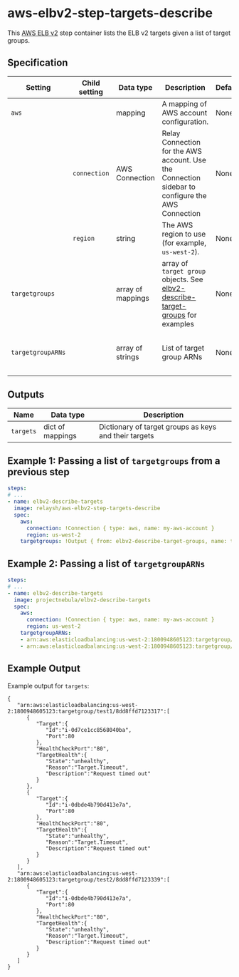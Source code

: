 # aws-elbv2-step-targets-describe

This [AWS ELB v2](https://aws.amazon.com/elasticloadbalancing/) step container lists the ELB v2 targets given a list of target groups. 

## Specification

| Setting | Child setting | Data type | Description | Default | Required |
|---------|---------------|-----------|-------------|---------|----------|
| `aws` || mapping | A mapping of AWS account configuration. | None | True |
|| `connection` | AWS Connection | Relay Connection for the AWS account. Use the Connection sidebar to configure the AWS Connection | None | True |
|| `region` | string | The AWS region to use (for example, `us-west-2`). | None | True |
| `targetgroups` || array of mappings | array of `target group` objects. See [elbv2-describe-target-groups](../elbv2-describe-target-groups/docs/v1.md) for examples | None | One of `targetgroups` or `targetgroupARNs` must be provided | 
| `targetgroupARNs` || array of strings | List of target group ARNs | None | One of `targetgroups` or `targetgroupARNs` must be provided |

## Outputs

| Name | Data type | Description |
|------|-----------|-------------|
| `targets`  | dict of mappings | Dictionary of target groups as keys and their targets | 

## Example 1: Passing a list of `targetgroups` from a previous step

```yaml
steps:
# ...
- name: elbv2-describe-targets
  image: relaysh/aws-elbv2-step-targets-describe
  spec:
    aws:
      connection: !Connection { type: aws, name: my-aws-account }
      region: us-west-2
    targetgroups: !Output { from: elbv2-describe-target-groups, name: targetgroups}
```

## Example 2: Passing a list of `targetgroupARNs`

```yaml
steps:
# ...
- name: elbv2-describe-targets
  image: projectnebula/elbv2-describe-targets
  spec:
    aws:
      connection: !Connection { type: aws, name: my-aws-account }
      region: us-west-2
    targetgroupARNs: 
    - arn:aws:elasticloadbalancing:us-west-2:1800948605123:targetgroup/test1/8dd8ffd7123317
    - arn:aws:elasticloadbalancing:us-west-2:1800948605123:targetgroup/test2/8dd8ffd7123339
```

## Example Output
Example output for `targets`:
```
{
   "arn:aws:elasticloadbalancing:us-west-2:1800948605123:targetgroup/test1/8dd8ffd7123317":[
      {
         "Target":{
            "Id":"i-0d7ce1cc8568040ba",
            "Port":80
         },
         "HealthCheckPort":"80",
         "TargetHealth":{
            "State":"unhealthy",
            "Reason":"Target.Timeout",
            "Description":"Request timed out"
         }
      },
      {
         "Target":{
            "Id":"i-0dbde4b790d413e7a",
            "Port":80
         },
         "HealthCheckPort":"80",
         "TargetHealth":{
            "State":"unhealthy",
            "Reason":"Target.Timeout",
            "Description":"Request timed out"
         }
      }
   ],
   "arn:aws:elasticloadbalancing:us-west-2:1800948605123:targetgroup/test2/8dd8ffd7123339":[
      {
         "Target":{
            "Id":"i-0dbde4b790d413e7a",
            "Port":80
         },
         "HealthCheckPort":"80",
         "TargetHealth":{
            "State":"unhealthy",
            "Reason":"Target.Timeout",
            "Description":"Request timed out"
         }
      }
   ]
}
```
